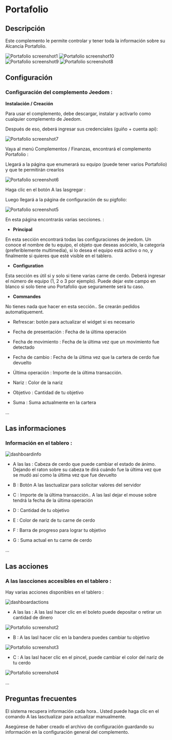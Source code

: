 Portafolio 
=========

Descripción 
-----------

Este complemento le permite controlar y tener toda la información sobre su
Alcancía Portafolio.

![Portafolio screenshot1](../images/porkfolio_screenshot1.jpg)
![Portafolio screenshot10](../images/porkfolio_screenshot10.jpg)
![Portafolio screenshot9](../images/porkfolio_screenshot9.jpg)
![Portafolio screenshot8](../images/porkfolio_screenshot8.jpg)

Configuración 
-------------

### Configuración del complemento Jeedom : 

**Instalación / Creación**

Para usar el complemento, debe descargar, instalar y
activarlo como cualquier complemento de Jeedom.

Después de eso, deberá ingresar sus credenciales (guiño + cuenta
api):

![Portafolio screenshot7](../images/porkfolio_screenshot7.jpg)

Vaya al menú Complementos / Finanzas, encontrará el complemento
Portafolio :

Llegará a la página que enumerará su equipo (puede
tener varios Portafolio) y que te permitirán crearlos

![Portafolio screenshot6](../images/porkfolio_screenshot6.jpg)

Haga clic en el botón A las lasgregar :

Luego llegará a la página de configuración de su pigfolio:

![Portafolio screenshot5](../images/porkfolio_screenshot5.jpg)

En esta página encontrarás varias secciones. :

-   **Principal**

En esta sección encontrará todas las configuraciones de jeedom. Un
conoce el nombre de tu equipo, el objeto que deseas
asócielo, la categoría (preferiblemente multimedia), si lo desea
el equipo está activo o no, y finalmente si quieres que esté
visible en el tablero.

-   **Configuration**

Esta sección es útil si y solo si tiene varias
carne de cerdo. Deberá ingresar el número de equipo (1, 2 o 3 por
ejemplo). Puede dejar este campo en blanco si solo tiene uno
Portafolio que seguramente será tu caso.

-   **Commandes**

No tienes nada que hacer en esta sección.. Se crearán pedidos
automatiquement.

-   Refrescar: botón para actualizar el widget si es necesario

-   Fecha de presentación : Fecha de la última operación

-   Fecha de movimiento : Fecha de la última vez que un movimiento fue
    detectado

-   Fecha de cambio : Fecha de la última vez que la cartera de cerdo fue
    devuelto

-   Última operación : Importe de la última transacción.

-   Nariz : Color de la nariz

-   Objetivo : Cantidad de tu objetivo

-   Suma : Suma actualmente en la cartera

...

Las informaciones 
----------------

### Información en el tablero : 

![dashboardinfo](../images/dashboardinfo.jpg)

-   A las las : Cabeza de cerdo que puede cambiar el estado de ánimo. Dejando el raton
    sobre su cabeza te dirá cuándo fue la última vez que se mudó
    así como la última vez que fue devuelto

-   B : Botón A las lasctualizar para solicitar valores del servidor

-   C : Importe de la última transacción.. A las lasl dejar el mouse sobre
    tendrá la fecha de la última operación

-   D : Cantidad de tu objetivo

-   E : Color de nariz de tu carne de cerdo

-   F : Barra de progreso para lograr tu objetivo

-   G : Suma actual en tu carne de cerdo

...

Las acciones 
-----------

### A las lascciones accesibles en el tablero : 

Hay varias acciones disponibles en el tablero :

![dashboardactions](../images/dashboardactions.jpg)

-   A las las : A las lasl hacer clic en el boleto puede depositar o retirar un
    cantidad de dinero

![Portafolio screenshot2](../images/porkfolio_screenshot2.jpg)

-   B : A las lasl hacer clic en la bandera puedes cambiar tu objetivo

![Portafolio screenshot3](../images/porkfolio_screenshot3.jpg)

-   C : A las lasl hacer clic en el pincel, puede cambiar el color del
    nariz de tu cerdo

![Portafolio screenshot4](../images/porkfolio_screenshot4.jpg)

...

Preguntas frecuentes 
---

El sistema recupera información cada hora.. Usted puede
haga clic en el comando A las lasctualizar para actualizar manualmente.

Asegúrese de haber creado el archivo de configuración guardando su información en
la configuración general del complemento.
